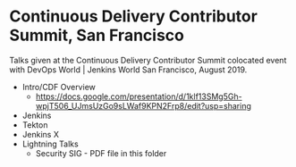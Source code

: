 # Continuous Delivery Contributor Summit, San Francisco 

Talks given at the Continuous Delivery Contributor Summit colocated event with DevOps World | Jenkins World San Francisco, August 2019. 

 * Intro/CDF Overview
     * https://docs.google.com/presentation/d/1klf13SMg5Gh-wpjT506_UJmsUzGo9sLWaf9KPN2Frp8/edit?usp=sharing
 * Jenkins
 * Tekton 
 * Jenkins X
 * Lightning Talks
      * Security SIG - PDF file in this folder
